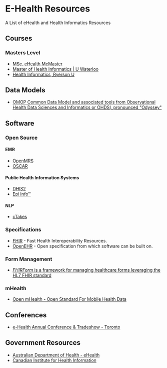 # E-Health Resources

A List of eHealth and Health Informatics Resources

## Courses
### Masters Level
* [MSc. eHealth McMaster](http://mscehealth.mcmaster.ca/ "eHealth")
* [Master of Health Informatics | U Waterloo](https://uwaterloo.ca/public-health-and-health-systems/future-graduate-students/professional-programs/master-health-informatics)
* [Health Informatics, Ryerson U](https://ce-online.ryerson.ca/ce/default.aspx?id=3227)

## Data Models
* [OMOP Common Data Model and associated tools from Observational Health Data Sciences and Informatics or OHDSI, pronounced "Odyssey"](https://www.ohdsi.org/) 

## Software

### Open Source

#### EMR
* [OpenMRS](https://openmrs.org/)
* [OSCAR](https://bitbucket.org/oscaremr/oscar/src/stable/)

#### Public Health Information Systems
* [DHIS2](https://www.dhis2.org/)
* [Epi Info™](https://www.cdc.gov/epiinfo/index.html)

#### NLP
* [cTakes](https://github.com/dermatologist/ctakes-spring-boot)

### Specifications
  * [FHIR](https://www.hl7.org/fhir/) - Fast Health Interoperability Resources.
  * [OpenEHR](http://www.openehr.org) - Open specification from which software can be built on.

### Form Management
* [*FHIRForm* is a framework for managing healthcare forms leveraging the HL7 FHIR standard](https://github.com/E-Health/fhirform)

### mHealth
* [Open mHealth - Open Standard For Mobile Health Data](http://www.openmhealth.org/)

## Conferences
* [e-Health Annual Conference & Tradeshow - Toronto](http://www.e-healthconference.com/)

## Government Resources
* [Australian Department of Health - eHealth](http://www.health.gov.au/ehealth)
* [Canadian Institute for Health Information](https://www.cihi.ca)
